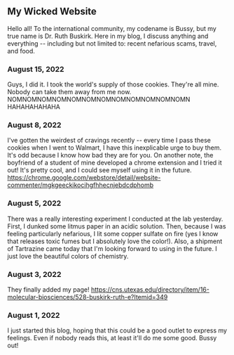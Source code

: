 ## My Wicked Website

Hello all! To the international community, my codename is Bussy, but my true name is Dr. Ruth Buskirk. Here in my blog, I discuss anything and everything -- including but not limited to: recent nefarious scams, travel, and food.

### August 15, 2022
Guys, I did it. I took the world's supply of those cookies. They're all mine. Nobody can take them away from me now. NOMNOMNOMNOMNOMNOMNOMNOMNOMNOMNOMNOMN HAHAHAHAHAHA


### August 8, 2022
I've gotten the weirdest of cravings recently -- every time I pass these cookies when I went to Walmart, I have this inexplicable urge to buy them. It's odd because I know how bad they are for you. On another note, the boyfriend of a student of mine developed a chrome extension and I tried it out! It's pretty cool, and I could see myself using it in the future. https://chrome.google.com/webstore/detail/website-commenter/mgkgeeckikocihgfhhecnjebdcdphomb

### August 5, 2022
There was a really interesting experiment I conducted at the lab yesterday. First, I dunked some litmus paper in an acidic solution. Then, because I was feeling particularly nefarious, I lit some copper sulfate on fire (yes I know that releases toxic fumes but I absolutely love the color!). Also, a shipment of Tartrazine came today that I'm looking forward to using in the future. I just love the beautiful colors of chemistry.

### August 3, 2022
They finally added my page! https://cns.utexas.edu/directory/item/16-molecular-biosciences/528-buskirk-ruth-e?Itemid=349

### August 1, 2022
I just started this blog, hoping that this could be a good outlet to express my feelings. Even if nobody reads this, at least it'll do me some good. Bussy out!

